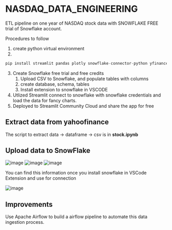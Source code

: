 # NASDAQ_DATA_ENGINEERING
ETL pipeline on one year of NASDAQ stock data with SNOWFLAKE
FREE trial of Snowflake account.

Procedures to follow
1. create python virtual environment
2. 

```python
pip install streamlit pandas plotly snowflake-connector-python yfinance
```

3. Create Snowflake free trial and free credits
    1. Upload CSV to Snowflake, and populate tables with columns
    2. create database, schema, tables
    3. Install extension to snowflake in VSCODE
4. Utlized Streamlit connect to snowflake with snowflake credentials and load the data for fancy charts.
5. Deployed to Streamlit Community Cloud and share the app for free

## Extract data from yahoofinance
The script to extract data -> dataframe -> csv is in **stock.ipynb**


## Upload data to SnowFlake
![image](https://github.com/user-attachments/assets/5a3847e8-b7aa-4d16-971a-a64dd695eba2)
![image](https://github.com/user-attachments/assets/33f7040d-01dd-4f17-991c-bdbdfae841a5)
![image](https://github.com/user-attachments/assets/e075facc-7644-4f7f-9f6b-1cffb4937134)





You can find this information once you install snowflake in VSCode Extension and use for connection

![image](https://github.com/user-attachments/assets/bec3e736-a3b6-4552-ad22-a1ca6835a15c)

## Improvements
Use Apache Airflow to build a airflow pipeline to automate this data ingestion process.

